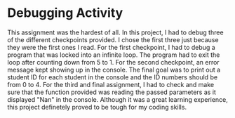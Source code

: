 # Debugging Activity
This assignment was the hardest of all. In this project, I had to debug three of the different checkpoints provided. I chose the first three just because they were the first ones I read. For the first checkpoint, I had to debug a program that was locked into an infinite loop. The program had to exit the loop after counting down from 5 to 1. For the second checkpoint, an error message kept showing up in the console. The final goal was to print out a student ID for each student in the console and the ID numbers should be from 0 to 4. For the third and final assignment, I had to check and make sure that the function provided was reading the passed parameters as it displayed "Nan" in the console. Although it was a great learning experience, this project definetely proved to be tough for my coding skills. 